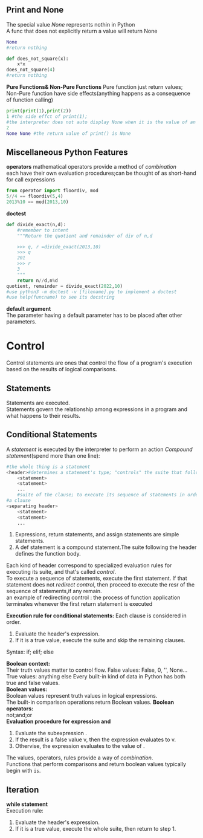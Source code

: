 ## Print and None
The special value *None* represents nothin in Python      
A func that does not explicitly return a value will return None
```python
None
#return nothing

def does_not_square(x):
    x*x
does_not_square(4)
#return nothing
```
**Pure Functions& Non-Pure Functions**
Pure function just return values;    
Non-Pure function have side effects(anything happens as a consequence of function calling)
```python
print(print(1),print(2))
1 #the side effct of print(1); 
#the interpreter does not auto display None when it is the value of an expression
2
None None #the return value of print() is None 
```

## Miscellaneous Python Features

**operators**
mathematical operators provide a method of *combination*    
each have their own evaluation procedures;can be thought of as short-hand for call expressions    
```python
from operator import floordiv, mod
5//4 == floordiv(5,4)
2013%10 == mod(2013,10)
```

**doctest**
```python
def divide_exact(n,d):
    #remember to intent
    """Return the quotient and remainder of div of n,d

    >>> q, r =divide_exact(2013,10)
    >>> q
    201
    >>> r 
    3
    """
    return n//d,n%d
quotient, remainder = divide_exact(2022,10)
#use python3 -m doctest -v [filename].py to implement a doctest
#use help(funcname) to see its docstring
```

**default argument**    
The parameter having a default parameter has to be placed after other parameters.

# Control
Control statements are ones that control the flow of a program's execution based on the results of logical comparisons.
## Statements
Statements are executed.    
Statements govern the relationship among expressions in a program and what happens to their results.
## Conditional Statements
A *statement* is executed by the interpreter to perform an action
*Compound statement*(spend more than one line):
```python
#the whole thing is a statement
<header>#determines a statement's type; "controls" the suite that follows
    <statement>
    <statement>
    ...
    #suite of the clause; to execute its sequence of statements in order
#a clause
<separating header>
    <statement>
    <statement>
    ...

```
1. Expressions, return statements, and assign statements are simple statements.
2. A def statement is a compound statement.The suite following the header defines the function body.      


Each kind of header correspond to specialized evaluation rules for executing its suite, and that's called *control*.      
To execute a sequence of statements, execute the first statement. If that statement does not *redirect control*, then proceed to execute the resr of the sequence of statements,if any remain.      
an example of redirecting control : the process of function application terminates whenever the first return statement is executed


**Execution rule for conditional statements:**
Each clause is considered in order.    
1. Evaluate the header's expression.
2. If it is a true value, execute the suite and skip the remaining clauses.     

Syntax: if; elif; else    

**Boolean context:**     
Their truth values matter to control flow.
False values: False, 0, '', None...
True values: anything else
Every built-in kind of data in Python has both true and false values.    
**Boolean values:**     
Boolean values represent truth values in logical expressions.    
The built-in comparison operations return Boolean values.
**Boolean operators:**      
not;and;or       
**Evaluation procedure for expression <left>and<right>**
1. Evaluate the subexpression <left>.
2. If the result is a false value v, then the expression evaluates to v.
3. Othervise, the expression evaluates to the value of <right>.     

The values, operators, rules provide a way of *combination*.      
Functions that perform comparisons and return boolean values typically begin with ```is```.
  




## Iteration
**while statement**     
Execution rule:    
1. Evaluate the header's expression.
2. If it is a true value, execute the whole suite, then return to step 1.

